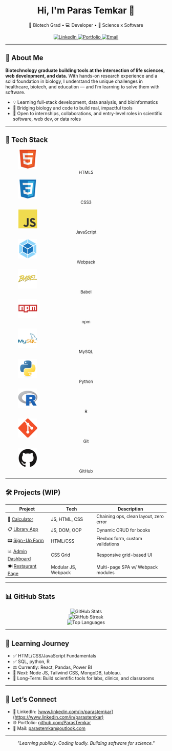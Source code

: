 <h1 align="center">Hi, I'm Paras Temkar 👋</h1>
<p align="center">
🧬 Biotech Grad • 💻 Developer • 🔬 Science x Software
</p>

<p align="center">
  <a href="https://www.linkedin.com/in/parastemkar">
    <img alt="LinkedIn" src="https://img.shields.io/badge/LinkedIn-blue?style=for-the-badge&logo=linkedin&logoColor=white">
  </a>
  <a href="https://github.com/ParasTemkar">
    <img alt="Portfolio" src="https://img.shields.io/badge/Portfolio-000?style=for-the-badge&logo=githubpages&logoColor=white">
  </a>
  <a href="mailto:parastemkar@outlook.com">
    <img alt="Email" src="https://img.shields.io/badge/Email-D14836?style=for-the-badge&logo=gmail&logoColor=white">
  </a>
</p>

---

## 🚀 About Me

**Biotechnology graduate building tools at the intersection of life sciences, web development, and data.**
With hands-on research experience and a solid foundation in biology, I understand the unique challenges in healthcare, biotech, and education — and I’m learning to solve them with software.

* 💡 Learning full-stack development, data analysis, and bioinformatics
* 🧠 Bridging biology and code to build real, impactful tools
* 🤝 Open to internships, collaborations, and entry-level roles in scientific software, web dev, or data roles

---

## 🔧 Tech Stack

<div align="left">
  <figure style="margin-bottom: 0;">
    <img src="https://raw.githubusercontent.com/devicons/devicon/master/icons/html5/html5-original.svg" alt="HTML5" width="60" height="60" />
    <figcaption style="text-align: center; font-size: small;">HTML5</figcaption>
  </figure>
  <figure style="margin-bottom: 0;">
    <img src="https://raw.githubusercontent.com/devicons/devicon/master/icons/css3/css3-original.svg" alt="CSS3" width="60" height="60" />
    <figcaption style="text-align: center; font-size: small;">CSS3</figcaption>
  </figure>
  <figure style="margin-bottom: 0;">
    <img src="https://raw.githubusercontent.com/devicons/devicon/master/icons/javascript/javascript-original.svg" alt="JavaScript" width="60" height="60" />
    <figcaption style="text-align: center; font-size: small;">JavaScript</figcaption>
  </figure>
  <figure style="margin-bottom: 0;">
    <img src="https://raw.githubusercontent.com/devicons/devicon/master/icons/webpack/webpack-original.svg" alt="Webpack" width="60" height="60" />
    <figcaption style="text-align: center; font-size: small;">Webpack</figcaption>
  </figure>
  <figure style="margin-bottom: 0;">
    <img src="https://raw.githubusercontent.com/devicons/devicon/master/icons/babel/babel-original.svg" alt="Babel" width="60" height="60" />
    <figcaption style="text-align: center; font-size: small;">Babel</figcaption>
  </figure>
  <figure style="margin-bottom: 0;">
    <img src="https://raw.githubusercontent.com/devicons/devicon/master/icons/npm/npm-original-wordmark.svg" alt="npm" width="60" height="60" />
    <figcaption style="text-align: center; font-size: small;">npm</figcaption>
  </figure>
  <figure style="margin-bottom: 0;">
    <img src="https://raw.githubusercontent.com/devicons/devicon/master/icons/mysql/mysql-original-wordmark.svg" alt="mysql" width="60" height="60" />
    <figcaption style="text-align: center; font-size: small;">MySQL</figcaption>
  </figure>
  <figure style="margin-bottom: 0;">
    <img src="https://raw.githubusercontent.com/devicons/devicon/master/icons/python/python-original.svg" alt="Python" width="60" height="60" />
    <figcaption style="text-align: center; font-size: small;">Python</figcaption>
  </figure>
  <figure style="margin-bottom: 0;">
    <img src="https://raw.githubusercontent.com/devicons/devicon/master/icons/r/r-original.svg" alt="R" width="60" height="60" />
    <figcaption style="text-align: center; font-size: small;">R</figcaption>
  </figure>
  <figure style="margin-bottom: 0;">
    <img src="https://raw.githubusercontent.com/devicons/devicon/master/icons/git/git-original.svg" alt="Git" width="60" height="60" />
    <figcaption style="text-align: center; font-size: small;">Git</figcaption>
  </figure>
  <figure style="margin-bottom: 0;">
  <img src="https://raw.githubusercontent.com/devicons/devicon/master/icons/github/github-original.svg"
       alt="GitHub"
       width="60"
       height="60"
       style="filter: drop-shadow(0 0 0 #ffffff);">
  <figcaption style="text-align: center; font-size: small;">GitHub</figcaption>
</figure>
</div>

---

## 🛠️ Projects (WIP)

| Project                                                        | Tech                | Description                            |
| -------------------------------------------------------------- | ------------------- | -------------------------------------- |
| 🔢 [Calculator](https://yourgithub.github.io/calculator)       | JS, HTML, CSS       | Chaining ops, clean layout, zero error |
| 📋 [Library App](https://yourgithub.github.io/library)         | JS, DOM, OOP        | Dynamic CRUD for books                 |
| 📟 [Sign-Up Form](https://yourgithub.github.io/signup-form)    | HTML/CSS            | Flexbox form, custom validations       |
| 📊 [Admin Dashboard](https://yourgithub.github.io/dashboard)   | CSS Grid            | Responsive grid-based UI               |
| 🍽️ [Restaurant Page](https://yourgithub.github.io/restaurant) | Modular JS, Webpack | Multi-page SPA w/ Webpack modules      |

---

## 📊 GitHub Stats

<p align="center">
  <img src="https://github-readme-stats.vercel.app/api?username=ParasTemkar&show_icons=true&theme=radical" alt="GitHub Stats" />
  <br />
  <img src="https://github-readme-streak-stats.herokuapp.com?user=ParasTemkar&theme=radical" alt="GitHub Streak" />
  <br />
  <img src="https://github-readme-stats.vercel.app/api/top-langs/?username=ParasTemkar&layout=compact&theme=radical" alt="Top Languages" />
</p>

---

## 🧠 Learning Journey

* ✅ HTML/CSS/JavaScript Fundamentals
* ✅ SQL, python, R
* ⚖️ Currently: React, Pandas, Power BI
* 🔢 Next: Node JS, Tailwind CSS, MongoDB, tableau.
* 🌟 Long-Term: Build scientific tools for labs, clinics, and classrooms

---

## 🤝 Let’s Connect

* 💼 LinkedIn: [www.linkedin.com/in/parastemkar](https://www.linkedin.com/in/parastemkar)
* 🌐 Portfolio: [github.com/ParasTemkar](https://github.com/ParasTemkar)
* 📨 Mail: parastemkar@outlook.com

---

<p align="center">
  <i>"Learning publicly. Coding loudly. Building software for science."</i>
</p>

